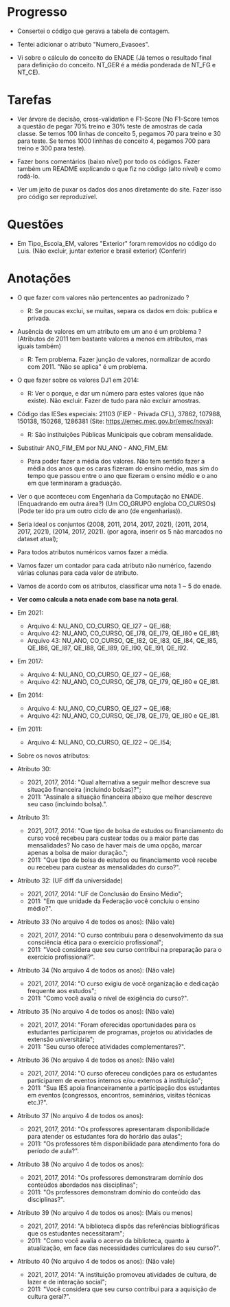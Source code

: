 # Progresso

- Consertei o código que gerava a tabela de contagem.

- Tentei adicionar o atributo "Numero_Evasoes".

- Vi sobre o cálculo do conceito do ENADE (Já temos o resultado final para definição do conceito. NT_GER é a média ponderada de NT_FG e NT_CE).

# Tarefas

- Ver árvore de decisão, cross-validation e F1-Score (No F1-Score temos a questão de pegar 70% treino e 30% teste de amostras de cada classe. Se temos 100 linhas de conceito 5, pegamos 70 para treino e 30 para teste. Se temos 1000 linhhas de conceito 4, pegamos 700 para treino e 300 para teste).
  
- Fazer bons comentários (baixo nível) por todo os códigos. Fazer também um README explicando o que fiz no código (alto nível) e como rodá-lo.

- Ver um jeito de puxar os dados dos anos diretamente do site. Fazer isso pro código ser reproduzível.

# Questões

- Em Tipo_Escola_EM, valores "Exterior" foram removidos no código do Luis. (Não excluir, juntar exterior e brasil exterior) (Conferir)

# Anotações

- O que fazer com valores não pertencentes ao padronizado ? 
    - R: Se poucas exclui, se muitas, separa os dados em dois: publica e privada.
    
- Ausência de valores em um atributo em um ano é um problema ? (Atributos de 2011 tem bastante valores a menos em atributos, mas iguais também) 
    - R: Tem problema. Fazer junção de valores, normalizar de acordo com 2011. "Não se aplica" é um problema.
 
- O que fazer sobre os valores DJ1 em 2014:
    - R: Ver o porque, e dar um número para estes valores (que não existe). Não excluir. Fazer de tudo para não excluir amostras.
 
- Código das IESes especiais: 21103 (FIEP - Privada CFL), 37862, 107988, 150138, 150268, 1286381 (Site: https://emec.mec.gov.br/emec/nova):
    - R: São instituições Públicas Municipais que cobram mensalidade.
    
- Substituir ANO_FIM_EM por NU_ANO - ANO_FIM_EM:
    - Para poder fazer a média dos valores. Não tem sentido fazer a média dos anos que os caras fizeram do ensino médio, mas sim do tempo que passou entre o ano que fizeram o ensino médio e o ano em que terminaram a graduação.
    
- Ver o que aconteceu com Engenharia da Computação no ENADE. (Enquadrando em outra área?) (Um CO_GRUPO engloba CO_CURSOs) (Pode ter ido pra um outro ciclo de ano (de engenharias)).

- Seria ideal os conjuntos (2008, 2011, 2014, 2017, 2021), (2011, 2014, 2017, 2021), (2014, 2017, 2021). (por agora, inserir os 5 não marcados no dataset atual);

- Para todos atributos numéricos vamos fazer a média.

- Vamos fazer um contador para cada atributo não numérico, fazendo várias colunas para cada valor de atributo.

- Vamos de acordo com os atributos, classificar uma nota 1 ~ 5 do enade.

- **Ver como calcula a nota enade com base na nota geral**.
     
- Em 2021:
    - Arquivo 4: NU_ANO, CO_CURSO, QE_I27 ~ QE_I68;
    - Arquivo 42: NU_ANO, CO_CURSO, QE_I78, QE_I79, QE_I80 e QE_I81;
    - Arquivo 43: NU_ANO, CO_CURSO, QE_I82, QE_I83, QE_I84, QE_I85, QE_I86, QE_I87, QE_I88, QE_I89, QE_I90, QE_I91, QE_I92.

- Em 2017:
    - Arquivo 4: NU_ANO, CO_CURSO, QE_I27 ~ QE_I68;
    - Arquivo 42: NU_ANO, CO_CURSO, QE_I78, QE_I79, QE_I80 e QE_I81.
    
- Em 2014:
    - Arquivo 4: NU_ANO, CO_CURSO, QE_I27 ~ QE_I68;
    - Arquivo 42: NU_ANO, CO_CURSO, QE_I78, QE_I79, QE_I80 e QE_I81.
    
- Em 2011:
    - Arquivo 4: NU_ANO, CO_CURSO, QE_I22 ~ QE_I54;
 
 - Sobre os novos atributos:
 
- Atributo 30: 
     - 2021, 2017, 2014: "Qual alternativa a seguir melhor descreve sua situação financeira (incluindo bolsas)?";
     - 2011: "Assinale a situação financeira abaixo que melhor descreve seu caso (incluindo bolsa).".
 
- Atributo 31:
     - 2021, 2017, 2014: "Que tipo de bolsa de estudos ou financiamento do curso você recebeu para custear todas ou a maior parte das mensalidades? No caso de haver mais de uma opção, marcar apenas a bolsa de maior duração.";
     - 2011: "Que tipo de bolsa de estudos ou financiamento você recebe ou recebeu para custear as mensalidades do curso?".
 
- Atributo 32: (UF diff da universidade)
     - 2021, 2017, 2014: "UF de Conclusão do Ensino Médio";
     - 2011: "Em que unidade da Federação você concluiu o ensino médio?".
 
- Atributo 33 (No arquivo 4 de todos os anos): (Não vale)
     - 2021, 2017, 2014: "O curso contribuiu para o desenvolvimento da sua consciência ética para o exercício profissional";
     - 2011: "Você considera que seu curso contribui na preparação para o exercício profissional?".
     
- Atributo 34 (No arquivo 4 de todos os anos): (Não vale)
     - 2021, 2017, 2014: "O curso exigiu de você organização e dedicação frequente aos estudos";
     - 2011: "Como você avalia o nível de exigência do curso?".
 
- Atributo 35 (No arquivo 4 de todos os anos): (Não vale)
     - 2021, 2017, 2014: "Foram oferecidas oportunidades para os estudantes participarem de programas, projetos ou atividades de extensão universitária";
     - 2011: "Seu curso oferece atividades complementares?".

- Atributo 36 (No arquivo 4 de todos os anos): (Não vale)
     - 2021, 2017, 2014: "O curso ofereceu condições para os estudantes participarem de eventos internos e/ou externos à instituição";
     - 2011: "Sua IES apoia financeiramente a participação dos estudantes em eventos (congressos, encontros, seminários, visitas técnicas etc.)?".
 
- Atributo 37 (No arquivo 4 de todos os anos):
     - 2021, 2017, 2014: "Os professores apresentaram disponibilidade para atender os estudantes fora do horário das aulas";
     - 2011: "Os professores têm disponibilidade para atendimento fora do período de aula?".
     
- Atributo 38 (No arquivo 4 de todos os anos): 
     - 2021, 2017, 2014: "Os professores demonstraram domínio dos conteúdos abordados nas disciplinas";
     - 2011: "Os professores demonstram domínio do conteúdo das disciplinas?".
 
- Atributo 39 (No arquivo 4 de todos os anos): (Mais ou menos)
     - 2021, 2017, 2014: "A biblioteca dispôs das referências bibliográficas que os estudantes necessitaram";
     - 2011: "Como você avalia o acervo da biblioteca, quanto à atualização, em face das necessidades curriculares do seu curso?".
     
- Atributo 40 (No arquivo 4 de todos os anos): (Não vale)
     - 2021, 2017, 2014: "A instituição promoveu atividades de cultura, de lazer e de interação social";
     - 2011: "Você considera que seu curso contribui para a aquisição de cultura geral?".
     


